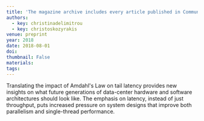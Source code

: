 ```yaml
---
title: 'The magazine archive includes every article published in Communications of the ACM for over the past 50 years.'
authors:
  - key: christinadelimitrou
  - key: christoskozyrakis
venue: preprint
year: 2018
date: 2018-08-01
doi: 
thumbnail: False
materials:
tags:
---
```

Translating the impact of Amdahl's Law on tail latency provides new insights on what future generations of data-center hardware and software architectures should look like. The emphasis on latency, instead of just throughput, puts increased pressure on system designs that improve both parallelism and single-thread performance.
